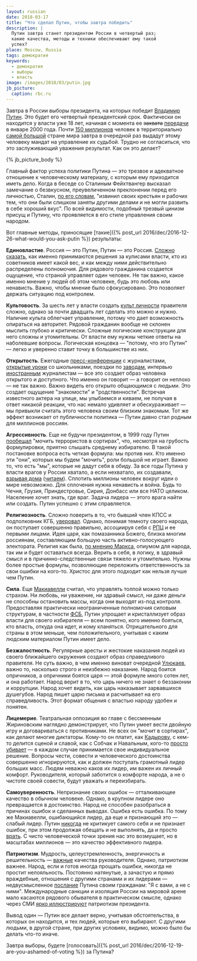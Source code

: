 ```yaml
---
layout: russian
date: 2018-03-17
title: "Что сделал Путин, чтобы завтра победить"
description: |
  Путин завтра станет президентом России в четвертый раз;
  какие качества, методы и техники обеспечивают ему такой
  успех?
place: Moscow, Russia
tags: демократия
keywords:
  - демократия
  - выборы
  - власть
image: /images/2018/03/putin.jpg
jb_picture:
  caption: rbc.ru
---
```


Завтра в России выборы президента, на которых победит
[Владимир Путин](https://ru.wikipedia.org/wiki/%D0%9F%D1%83%D1%82%D0%B8%D0%BD,_%D0%92%D0%BB%D0%B0%D0%B4%D0%B8%D0%BC%D0%B8%D1%80_%D0%92%D0%BB%D0%B0%D0%B4%D0%B8%D0%BC%D0%B8%D1%80%D0%BE%D0%B2%D0%B8%D1%87).
Это будет его четвертый президентский срок. Фактически он находится
у власти уже 18 лет, начиная с момента ее ~~захвата~~
[передачи](http://kremlin.ru/events/president/news/37381)
в январе 2000 года. Почти
[150 миллионов](https://ru.wikipedia.org/wiki/%D0%9D%D0%B0%D1%81%D0%B5%D0%BB%D0%B5%D0%BD%D0%B8%D0%B5_%D0%A0%D0%BE%D1%81%D1%81%D0%B8%D0%B8)
человек в территориально
[самой большой](http://gotoroad.ru/best/biggestcountrys)
стране мира завтра в очередной раз выдадут этому человеку мандат
на управление их судьбой. Трудно не согласиться, что это заслуживающий
уважения результат. Как он это делает?

<!--more-->

{% jb_picture_body %}

Главный фактор успеха политики Путина &mdash; это трезвое и адекватное
отношение к человеческому материалу, с которым ему приходится иметь дело.
Когда в беседе со Сталиным Фейхтвангер высказал
замечание о безвкусном, преувеличенном преклонении перед его личностью,
Сталин, [по его словам](http://lib.ru/%3E%3C/INPROZ/FEJHTWANGER/moscow1937.txt),
"извинил своих крестьян и рабочих тем, что они
были слишком заняты другими делами и не могли развить в себе хороший вкус".
По всей видимости, подобный трезвый цинизм присущ и Путину, что проявляется в его
стиле управления своим народом.

Вот главные методы,
приносящие [такие]({% post_url 2016/dec/2016-12-26-what-would-you-ask-putin %}) результаты:

**Единовластие**.
Россия &mdash; это Путин, Путин &mdash; это Россия. [Сложно сказать](https://inosmi.ru/russia/20140805/222160424.html),
как именно принимаются решения за кулисами власти, кто из советников имеет какой
вес, и как между ними действительно распределены полномочия. Для рядового гражданина создается
ощущение, что страной управляет один человек. Не так важно, какое именно
мнение у людей об этом человеке, будь это любовь или ненависть.
Важно, чтобы мнение было сфокусировано. Это позволяет держать ситуацию под
контролем.

**Культовость**.
За шесть лет у власти создать
[культ личности](https://ru.wikipedia.org/wiki/%D0%9A%D1%83%D0%BB%D1%8C%D1%82_%D0%BB%D0%B8%D1%87%D0%BD%D0%BE%D1%81%D1%82%D0%B8)
правителя сложно, однако за
почти двадцать лет сделать это можно и нужно. Наличие культа облегчает
управление, потому что дает возможность опираться на авторитет. Рядовой гражданин
вообще не склонен мыслить глубоко и критически. Сложные логические конструкции
для него сложны и утомительны. От власти ему нужны четкие ответы на наболевшие
вопросы. Логическая концовка &mdash; "потому, что это Путин" &mdash; легко и
уверенно ставит точку в большинстве из них.

**Открытость**.
Ежегодные [пресс-конференции](http://kremlin.ru/events/president/news/56378)
с журналистами,
[открытые уроки](https://ria.ru/society/20170901/1501532269.html) со школьниками,
поездки по [заводам](https://ria.ru/society/20180201/1513799897.html),
интервью [иностранным](https://www.1tv.ru/projects/putin/serii/putin-dokumentalnyy-film-olivera-stouna-chast-pervaya-smotret-onlayn)
журналистам
&mdash; все это создает образ человека открытого и доступного. Что именно он
говорит &mdash; а говорит он неплохо &mdash; не так важно. Важно видеть
его открыто общающимся с людьми. Это создает ощущение "знакомости" и "родственности".
Встречая известного актера на улице, мы улыбаемся и киваем, не получая в ответ
никакой реакции, что нас немало удивляет и обескураживает &mdash; мы привыкли
считать этого человека своим близким знакомым. Тот же эффект возникает от
публичности политика &mdash; Путин давно стал родным для миллионов россиян.

**Агрессивность**.
Еще не будучи президентом, в 1999 году Путин
[пообещал](https://ru.wikipedia.org/wiki/%D0%9C%D0%BE%D1%87%D0%B8%D1%82%D1%8C_%D0%B2_%D1%81%D0%BE%D1%80%D1%82%D0%B8%D1%80%D0%B5)
"мочить террористов в сортирах", что, несмотря на грубость формулировки,
приятно слышать среднему избирателю. В такой постановке вопроса есть четкая
формула: мы против них. Кто именно эти "они", которых мы будем "мочить", роли
большой не играет. Важно то, что есть "мы", которые не дадут себя в обиду.
За все годы Путина у власти врагов у России хватало, а если нехватало, их
создавали,
[взрывая дома](https://www.svoboda.org/a/28718520.html) ([читаем](https://ru.wikipedia.org/wiki/%D0%A4%D0%A1%D0%91_%D0%B2%D0%B7%D1%80%D1%8B%D0%B2%D0%B0%D0%B5%D1%82_%D0%A0%D0%BE%D1%81%D1%81%D0%B8%D1%8E)).
Сплотить миллионы человек
вокруг идеи о мире невозможно. Для сплочения нужна ненависть и война. Будь то
Чечня, Грузия, Приндестровье, Сирия, Донбасс или все НАТО целиком. Население
хочет знать, где враг. Задача лидера &mdash; этого врага найти или создать. Путин
успешно с этим справляется.

**Религиозность**.
Сложно поверить в то, что бывший член КПСС и подполковник КГБ,
[уверовал](https://inosmi.ru/politic/20171107/240697084.html).
Однако, понимая темноту своего народа, он поступает совершенно
правильно, ассоциируя себя с
[РПЦ](https://ru.wikipedia.org/wiki/%D0%A0%D1%83%D1%81%D1%81%D0%BA%D0%B0%D1%8F_%D0%BF%D1%80%D0%B0%D0%B2%D0%BE%D1%81%D0%BB%D0%B0%D0%B2%D0%BD%D0%B0%D1%8F_%D1%86%D0%B5%D1%80%D0%BA%D0%BE%D0%B2%D1%8C) и ее первыми лицами. Идея царя, как помазанника
Божего, близка многим россиянам, составляющим большую часть
активно-голосующего электората. Религия как была, [по мнению Маркса](https://ru.wikipedia.org/wiki/%D0%9E%D0%BF%D0%B8%D1%83%D0%BC_%D0%BD%D0%B0%D1%80%D0%BE%D0%B4%D0%B0),
опиумом для народа, так им и будет оставаться всегда. Верить в себя, в логику,
в здравый смысл и в причинно-следственные связи тяжело и утомительно. Нужны
более простые формулы, позволяющие переложить ответственность за свои
ошибки на кого-то. Христос для этого подходит как нельзя лучше чем Путин.

**Сила**.
Еще [Макиавелли](https://ru.wikiquote.org/wiki/%D0%9D%D0%B8%D0%BA%D0%BA%D0%BE%D0%BB%D0%BE_%D0%9C%D0%B0%D0%BA%D0%B8%D0%B0%D0%B2%D0%B5%D0%BB%D0%BB%D0%B8)
считал, что управлять толпой можно только страхом. Ни любовь,
ни уважение, ни здравый смысл, ни даже деньги не способны остановить массы,
когда они выходят из-под контроля. Предоставляя практически неограниченные полномочия
силовым структурам, в частности [ФСБ](http://www.compromat.ru/page_21304.htm), Путин упрощает и кристаллизует образ
власти для своего избирателя &mdash; всем понятно, кого именно бояться, кто власть,
откуда она идет, и кому кланяться. Отрицательного для страны
в этом меньше, чем положительного, учитывая с каким людским материалом Путин
имеет дело.

**Безжалостность**.
Регулярные аресты и жестокие наказания людей из своего ближайшего окружения
создают образ справедливого правителя. Не суть важно, в чем именно виноват
очередной [Улюкаев](https://ru.wikipedia.org/wiki/%D0%A3%D0%BB%D1%8E%D0%BA%D0%B0%D0%B5%D0%B2,_%D0%90%D0%BB%D0%B5%D0%BA%D1%81%D0%B5%D0%B9_%D0%92%D0%B0%D0%BB%D0%B5%D0%BD%D1%82%D0%B8%D0%BD%D0%BE%D0%B2%D0%B8%D1%87),
важно то, насколько строго и неизбежно наказание. Народ боится опричников,
а опричники боятся царя &mdash; этой формуле много сотен лет, и она работает. Народ
верит в то, что царь ничего не знает о беззаконии и коррупции. Народ хочет
видеть, как царь наказывает зарвавшихся душегубов. Народ пишет царю письма
и расчитывает на его справедливость. Этот формат общения с властью
народу удобен и понятен.

**Лицемерие**.
Театральная оппозиция во главе с бессменным Жириновским наглядно демонстрирует,
что Путин умеет вести двойную игру и договариваться с противниками.
Не всех он "мочит в сортирах", как делают многие диктаторы.
Кому-то он платит, как [Кадырову](https://www.segodnya.ua/world/nevzorov-putin-platit-dan-chechne-za-mir-dlya-rf-1022080.html),
с кем-то делится сценой и славой, как с Собчак и Навальным,
кого-то [просто убивает](https://republic.ru/russia/politicheskie_ubiystva_v_sovremennoy_rossii-1220581.xhtml)
&mdash; в каждом случае
принимается свое индивидуальное решение. Вопросы чести, совести
и человеческого достоинства совершенно игнорируются, как и должен поступать грамотный лидер
больших масс. Людям неважно каков их лидер, им важен их личный комфорт. Руководителя,
который заботится о комфорте народа, а не о чистоте своей совести, будут уважать и
переизбирать.

**Самоуверенность**.
Непризнание своих ошибок &mdash; отталкивающее качество в обычном человеке.
Однако, в крупном лидере оно превращается в достоинство. Народ не способен
разобраться в причинах ошибок и сделанных выводах. Ошибка есть ошибка.
По тому же Макиавелли, ошибающийся лидер, да еще и признающий это &mdash; слабый лидер. Путин
[никогда](https://thequestion.ru/questions/61697/putin-kogda-nibud-publichno-izvinyalsya-kogda-nibud-priznaval-oshibki)
не критикует самого себя и не признает ошибок, при этом продолжая обещать и не выполнять,
да и просто [врать](https://meduza.io/feature/2015/12/17/inostrantsy-ne-rvalis-usynovlyat-bolnyh-detey-na-samom-dele-net).
С чисто человеческой точки зрения нас это возмущает,
но в масштабах миллионов &mdash; это качество эффективного лидера.

**Патриотизм**.
Мудрость, целеустремленность, энергичность и решительность &mdash;
[важные](https://www.gd.ru/articles/4322-kachestva-rukovoditelya)
качества руководителя. Однако, патриотизм важнее. Народ, если и готов иногда прощать ошибки,
никогда не простит нелояльность. Постоянно натянутые,
а зачастую и прямо враждебные, отношения с другими странами и их лидерами &mdash;
недвусмысленное
[послание](https://korrespondent.net/world/russia/3952242-v-rf-otmetyly-polozhytelnyi-effekt-demonyzatsyy-putyna)
Путина своим гражданам: "Я с вами, а не с ними".
Международные санкции и изоляция России на мировой арене мало касаются
рядового обывателя в практическом смысле, однако через СМИ
[ярко иллюстрируют](https://www.svoboda.org/a/29086249.html) патриотизм президента.

Вывод один &mdash; Путин все делает верно, учитывая обстоятельства, в которых
он находится, и тех людей, которые его выбирают. С другими людьми, в другой
стране, при других условиях, видимо, можно было бы делать что-то иначе.

Завтра выборы, будете [голосовать]({% post_url 2016/dec/2016-12-19-are-you-ashamed-of-voting %}) за Путина?

